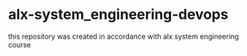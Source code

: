 # alx-system_engineering-devops
this repository was created in accordance with alx system engineering course

